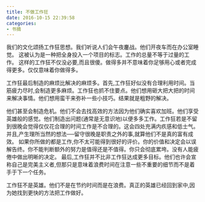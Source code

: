 ```yaml
---
title: 不做工作狂
date: 2016-10-15 22:39:58
categories:
- 书摘
---
```


我们的文化颂扬工作狂思想。我们听说人们会午夜鏖战。他们开夜车而在办公室睡觉。 这被认为是一种把全身投入一个项目的标志。工作的总量不等于过量的工作。
这样的工作狂不仅没必要,而且很傻。做得多并不意味着你足够用心或者完成得更多。仅仅意味着你做得多。

工作狂最后制造的麻烦比解决的麻烦多。首先,工作狂好似没有合理利用时间。当筋疲力尽时,会制造更多麻烦。工作狂也抓不住要点。他们想用砸大把大把的时间来解决事情。他们想用蛮干来弥补一些小技巧。结果就是粗野的解决。

他们甚至会制造危机。他们不会去找高效的方法因为他们确实喜欢加班。他们享受英雄般的感觉。他们制造出问题(通常是无意识地)以便多多工作。工作狂若是不留到很晚会觉得仅仅花合理的时间工作是不合理的。这会四处充满内疚感和低士气。并且,产生理所当然的想法──留守很晚是职责之外的事,就算他们不是真的富有成效。
如果你所做的都是工作,你不太可能得到很好的评价。你的价值和决定会以误解告终。你不能判断额外的努力是值得还是不值得。你只会彻底累垮。没有人能疲倦中做出明晰的决定。
  最后,工作狂并不比非工作狂达成更多目标。他们也许会宣称自己是完美主义者,但那只是意味着浪费时间在注意一些不重要的细节而不是着手于下一个任务。 
  
  工作狂不是英雄。他们不是在节约时间而是在浪费。真正的英雄已经回到家中,因为她找到更快的方法把工作做好。
